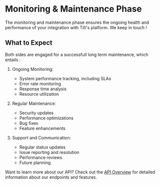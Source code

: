 # Monitoring & Maintenance Phase

The monitoring and maintenance phase ensures the ongoing health and performance of your integration with Tilt's platform. We keep in touch !

## What to Expect

Both sides are engaged for a successfull long term maintenance, which entails :

1. Ongoing Monitoring:
    - System performance tracking, including SLAs
    - Error rate monitoring
    - Response time analysis
    - Resource utilization

2. Regular Maintenance:
    - Security updates
    - Performance optimizations
    - Bug fixes
    - Feature enhancements

3. Support and Communication:
    - Regular status updates
    - Issue reporting and resolution
    - Performance reviews
    - Future planning

Want to learn more about our API? Check out the [API Overview](../api/overview.md) for detailed information about our endpoints and features.